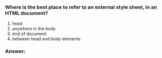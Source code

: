 ### Where is the best place to refer to an external style sheet, in an HTML document?

1. head
2. anywhere in the body
3. end of document
4. between head and body elements

### Answer:
